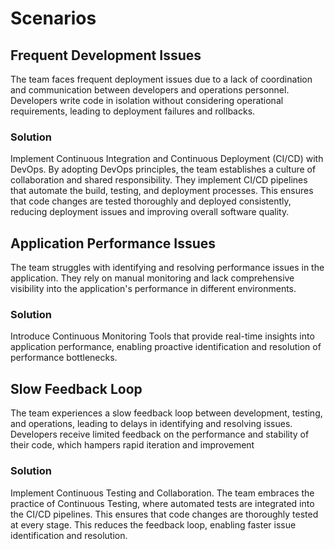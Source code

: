 # Scenarios

## Frequent Development Issues
The team faces frequent deployment issues due to a lack of coordination and communication between developers and operations personnel.
Developers write code in isolation without considering operational requirements, leading to deployment failures and rollbacks.

### Solution
Implement Continuous Integration and Continuous Deployment (CI/CD) with DevOps. By adopting DevOps principles, the team establishes a culture of collaboration and shared responsibility.
They implement CI/CD pipelines that automate the build, testing, and deployment processes. This ensures that code changes are tested thoroughly and deployed consistently, reducing deployment issues and improving overall software quality.

## Application Performance Issues
The team struggles with identifying and resolving performance issues in the application. They rely on manual monitoring and lack comprehensive visibility into the application's performance in different environments.

### Solution
Introduce Continuous Monitoring Tools that provide real-time insights into application performance, enabling proactive identification and resolution of performance bottlenecks.

## Slow Feedback Loop
The team experiences a slow feedback loop between development, testing, and operations, leading to delays in identifying and resolving issues. Developers receive limited feedback on the performance and stability of their code, which hampers rapid iteration and improvement

### Solution
Implement Continuous Testing and Collaboration. The team embraces the practice of Continuous Testing, where automated tests are integrated into the CI/CD pipelines.
This ensures that code changes are thoroughly tested at every stage. This reduces the feedback loop, enabling faster issue identification and resolution.
